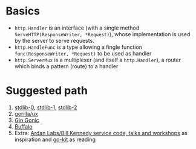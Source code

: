 # Basics

* `http.Handler` is an interface (with a single method `ServeHTTP(ResponseWriter, *Request)`), whose implementation is used by the server to serve requests.
* `http.HandleFunc` is a type allowing a fingle function `func(ResponseWriter, *Request)` to be used as handler
* `http.ServerMux` is a multiplexer (and itself a `http.Handler`), a router which binds a pattern (route) to a handler

# Suggested path

1. [stdlib-0](./0-basic/), [stdlib-1](./1-std/), [stdlib-2](./2-std-middlewere/)
2. [gorilla/ux](https://github.com/gorilla/mux)
3. [Gin Gonic](https://github.com/gin-gonic/gin)
4. [Buffalo](https://gobuffalo.io/it/)
5. Extra: [Ardan Labs/Bill Kennedy service code, talks and workshops](https://github.com/ardanlabs/service) as inspiration and [go-kit](https://gokit.io/) as reading
